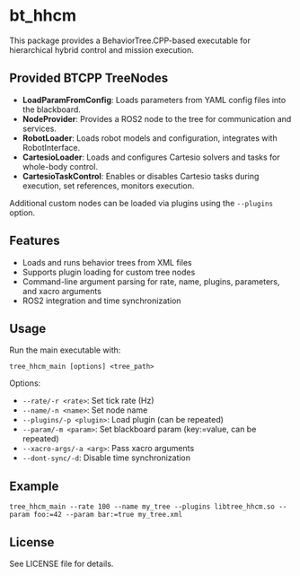 # bt_hhcm

This package provides a BehaviorTree.CPP-based executable for hierarchical hybrid control and mission execution.

## Provided BTCPP TreeNodes
- **LoadParamFromConfig**: Loads parameters from YAML config files into the blackboard.
- **NodeProvider**: Provides a ROS2 node to the tree for communication and services.
- **RobotLoader**: Loads robot models and configuration, integrates with RobotInterface.
- **CartesioLoader**: Loads and configures Cartesio solvers and tasks for whole-body control.
- **CartesioTaskControl**: Enables or disables Cartesio tasks during execution, set references, monitors execution.

Additional custom nodes can be loaded via plugins using the `--plugins` option.

## Features
- Loads and runs behavior trees from XML files
- Supports plugin loading for custom tree nodes
- Command-line argument parsing for rate, name, plugins, parameters, and xacro arguments
- ROS2 integration and time synchronization

## Usage
Run the main executable with:
```
tree_hhcm_main [options] <tree_path>
```
Options:
- `--rate/-r <rate>`: Set tick rate (Hz)
- `--name/-n <name>`: Set node name
- `--plugins/-p <plugin>`: Load plugin (can be repeated)
- `--param/-m <param>`: Set blackboard param (key:=value, can be repeated)
- `--xacro-args/-a <arg>`: Pass xacro arguments
- `--dont-sync/-d`: Disable time synchronization

## Example
```
tree_hhcm_main --rate 100 --name my_tree --plugins libtree_hhcm.so --param foo:=42 --param bar:=true my_tree.xml
```

## License
See LICENSE file for details.
